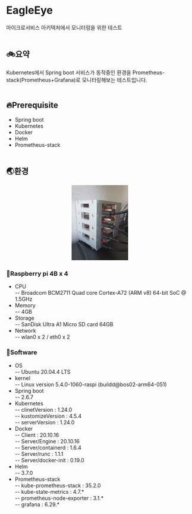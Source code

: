 # EagleEye
마이크로서비스 아키텍처에서 모니터링을 위한 테스트  
&nbsp;  

## 🚲요약
Kubernetes에서 Spring boot 서비스가 동작중인 환경을 Prometheus-stack(Prometheus+Grafana)로
모니터링해보는 테스트입니다.  
&nbsp;  

## 🔥Prerequisite  
- Spring boot
- Kubernetes
- Docker
- Helm
- Prometheus-stack  
&nbsp;  

## 🌏환경
<p align="center"><img src="/images/rpi.jpg" width="30%"></img></p>  

### 📌Raspberry pi 4B x 4  
- CPU  
-- Broadcom BCM2711 Quad core Cortex-A72 (ARM v8) 64-bit SoC @ 1.5GHz
- Memory  
-- 4GB
- Storage  
-- SanDisk Ultra A1 Micro SD card 64GB
- Network  
-- wlan0 x 2 / eth0 x 2  

### 📌Software  
- OS  
-- Ubuntu 20.04.4 LTS
- kernel  
-- Linux version 5.4.0-1060-raspi (buildd@bos02-arm64-051)
- Spring boot  
-- 2.6.7
- Kubernetes  
-- clinetVersion : 1.24.0  
-- kustomizeVersion : 4.5.4  
-- serverVersion : 1.24.0  
- Docker  
-- Client : 20.10.16  
-- Server/Engine : 20.10.16  
-- Server/containerd : 1.6.4  
-- Server/runc : 1.1.1  
-- Server/docker-init : 0.19.0  
- Helm  
-- 3.7.0
- Prometheus-stack  
-- kube-prometheus-stack : 35.2.0  
-- kube-state-metrics : 4.7.*  
-- prometheus-node-exporter : 3.1.*  
-- grafana : 6.29.*
